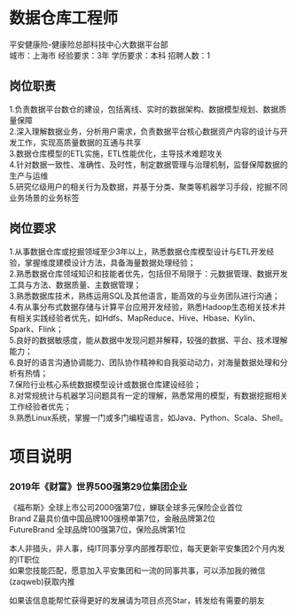 # 数据仓库工程师
平安健康险-健康险总部科技中心大数据平台部  
城市：上海市 经验要求：3年 学历要求：本科  招聘人数：1

## 岗位职责
1.负责数据平台数仓的建设，包括离线、实时的数据架构、数据模型规划、数据质量保障   
2.深入理解数据业务，分析用户需求，负责数据平台核心数据资产内容的设计与开发工作，实现高质量数据的互通与共享   
3.数据仓库模型的ETL实施，ETL性能优化，主导技术难题攻关   
4.针对数据一致性、准确性、及时性，制定数据管理与治理机制，监督保障数据的生产与运维   
5.研究亿级用户的相关行为及数据，并基于分类、聚类等机器学习手段，挖掘不同业务场景的业务标签

## 岗位要求
1.从事数据仓库或挖掘领域至少3年以上，熟悉数据仓库模型设计与ETL开发经验，掌握维度建模设计方法，具备海量数据处理经验；   
2.熟悉数据仓库领域知识和技能者优先，包括但不局限于：元数据管理、数据开发工具与方法、数据质量、主数据管理；   
3.熟悉数据库技术，熟练运用SQL及其他语言，能高效的与业务团队进行沟通；   
4.有从事分布式数据存储与计算平台应用开发经验，熟悉Hadoop生态相关技术并有相关实践经验者优先，如Hdfs、MapReduce、Hive、Hbase、Kylin、Spark、Flink；   
5.良好的数据敏感度，能从数据中发现问题并解释，较强的数据、平台、技术理解能力；   
6.良好的语言沟通协调能力、团队协作精神和自我驱动动力，对海量数据处理和分析有热情；   
7.保险行业核心系统数据模型设计或数据仓库建设经验；   
8.对常规统计与机器学习问题具有一定的理解，熟悉常用的模型，有数据挖掘相关工作经验者优先；   
9.熟悉Linux系统，掌握一门或多门编程语言，如Java、Python、Scala、Shell。

# 项目说明

### 2019年《财富》世界500强第29位集团企业
《福布斯》全球上市公司2000强第7位，蝉联全球多元保险企业首位  
Brand Z最具价值中国品牌100强榜单第7位，金融品牌第2位  
FutureBrand 全球品牌100强第7位，保险品牌第1位

本人非猎头，非人事，纯IT同事分享内部推荐职位，每天更新平安集团2个月内发的IT职位  
如果您技能匹配，愿意加入平安集团和一流的同事共事，可以添加我的微信(zaqweb)获取内推 

如果该信息能帮忙获得更好的发展请为项目点亮Star，转发给有需要的朋友




